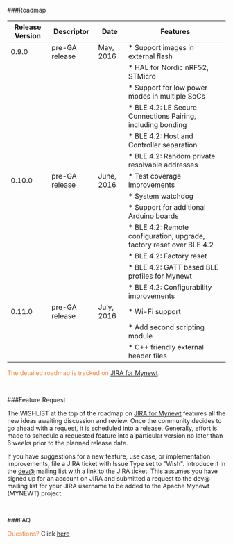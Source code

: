 ###Roadmap


Release Version | Descriptor | Date |Features
------------ | ------------- |------|-------
0.9.0 | pre-GA release | May, 2016 | * Support images in external flash
      |      |      | * HAL for Nordic nRF52, STMicro
      |      |      | * Support for low power modes in multiple SoCs   
      |      |      | * BLE 4.2: LE Secure Connections Pairing, including bonding
      |      |      | * BLE 4.2: Host and Controller separation
      |      |      | * BLE 4.2: Random private resolvable addresses
0.10.0| pre-GA release | June, 2016 | * Test coverage improvements
      |      |      | * System watchdog
      |      |      | * Support for additional Arduino boards
      |      |      | * BLE 4.2: Remote configuration, upgrade, factory reset over BLE 4.2
      |      |      | * BLE 4.2: Factory reset
      |      |      | * BLE 4.2: GATT based BLE profiles for Mynewt
      |      |      | * BLE 4.2: Configurability improvements
0.11.0|pre-GA release | July, 2016 | * Wi-Fi support
      |      |      | * Add second scripting module
      |      |      | * C++ friendly external header files


<font color="#F2853F"> The detailed roadmap is tracked on [JIRA for Mynewt](https://issues.apache.org/jira/browse/MYNEWT/?selectedTab=com.atlassian.jira.jira-projects-plugin:roadmap-panel). </font>

<br>

###Feature Request

The WISHLIST at the top of the roadmap on [JIRA for Mynewt](https://issues.apache.org/jira/browse/MYNEWT/?selectedTab=com.atlassian.jira.jira-projects-plugin:roadmap-panel) features all the new ideas awaiting discussion and review. Once the community decides to go ahead with a request, it is scheduled into a release. Generally, effort is made to schedule a requested feature into a particular version no later than 6 weeks prior to the planned release date.

If you have suggestions for a new feature, use case, or implementation improvements, file a JIRA ticket with Issue Type set to "Wish". Introduce it in the [dev@](dev@mynewt.incubator.apache.org) mailing list with a link to the JIRA ticket. This assumes you have signed up for an account on JIRA and submitted a request to the dev@ mailing list for your JIRA username to be added to the Apache Mynewt (MYNEWT) project.

<br>

###FAQ

<font color="#F2853F"> Questions? </font> Click [here](http://mynewt.apache.org/latest/faq/answers)
